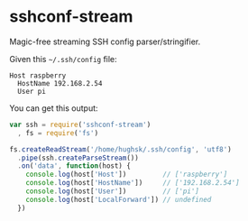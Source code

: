 # sshconf-stream

Magic-free streaming SSH config parser/stringifier.

Given this `~/.ssh/config` file:

```
Host raspberry
  HostName 192.168.2.54
  User pi
```

You can get this output:

``` javascript
var ssh = require('sshconf-stream')
  , fs = require('fs')

fs.createReadStream('/home/hughsk/.ssh/config', 'utf8')
  .pipe(ssh.createParseStream())
  .on('data', function(host) {
    console.log(host['Host'])         // ['raspberry']
    console.log(host['HostName'])     // ['192.168.2.54']
    console.log(host['User'])         // ['pi']
    console.log(host['LocalForward']) // undefined
  })
```
